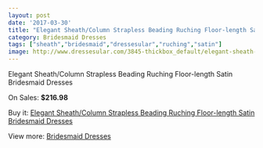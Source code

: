 ```yaml
---
layout: post
date: '2017-03-30'
title: "Elegant Sheath/Column Strapless Beading Ruching Floor-length Satin Bridesmaid Dresses"
category: Bridesmaid Dresses
tags: ["sheath","bridesmaid","dressesular","ruching","satin"]
image: http://www.dressesular.com/3845-thickbox_default/elegant-sheath-column-strapless-beading-ruching-floor-length-satin-bridesmaid-dresses.jpg
---
```

Elegant Sheath/Column Strapless Beading Ruching Floor-length Satin Bridesmaid Dresses

On Sales: **$216.98**
<a href="https://www.dressesular.com/bridesmaid-dresses/1548-elegant-sheath-column-strapless-beading-ruching-floor-length-satin-bridesmaid-dresses.html"><amp-img layout="responsive" width="600" height="600" src="//www.dressesular.com/3845-thickbox_default/elegant-sheath-column-strapless-beading-ruching-floor-length-satin-bridesmaid-dresses.jpg" alt="Elegant Sheath/Column Strapless Beading Ruching Floor-length Satin Bridesmaid Dresses 0" /></a>

Buy it: [Elegant Sheath/Column Strapless Beading Ruching Floor-length Satin Bridesmaid Dresses](https://www.dressesular.com/bridesmaid-dresses/1548-elegant-sheath-column-strapless-beading-ruching-floor-length-satin-bridesmaid-dresses.html "Elegant Sheath/Column Strapless Beading Ruching Floor-length Satin Bridesmaid Dresses")

View more: [Bridesmaid Dresses](https://www.dressesular.com/4-bridesmaid-dresses "Bridesmaid Dresses")